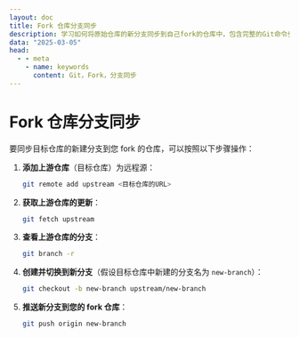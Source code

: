 ```yaml
---
layout: doc
title: Fork 仓库分支同步
description: 学习如何将原始仓库的新分支同步到自己fork的仓库中，包含完整的Git命令步骤指南
data: "2025-03-05"
head:
  - - meta
    - name: keywords
      content: Git，Fork，分支同步
---
```


# Fork 仓库分支同步

要同步目标仓库的新建分支到您 fork 的仓库，可以按照以下步骤操作：

1. **添加上游仓库**（目标仓库）为远程源：

   ```bash
   git remote add upstream <目标仓库的URL>
   ```

2. **获取上游仓库的更新**：

   ```bash
   git fetch upstream
   ```

3. **查看上游仓库的分支**：

   ```bash
   git branch -r
   ```

4. **创建并切换到新分支**（假设目标仓库中新建的分支名为 `new-branch`）：

   ```bash
   git checkout -b new-branch upstream/new-branch
   ```

5. **推送新分支到您的 fork 仓库**：
   ```bash
   git push origin new-branch
   ```
